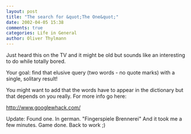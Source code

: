 ```yaml
---
layout: post
title: "The search for &quot;The One&quot;"
date: 2002-04-05 15:38
comments: true
categories: Life in General
author: Oliver Thylmann
---
```



Just heard this on the TV and it might be old but sounds like an interesting to do while totally bored.

Your goal: find that elusive query (two words - no quote marks) with a single, solitary result!

You might want to add that the words have to appear in the dictionary but that depends on you really. For more info go here:

http://www.googlewhack.com/

Update: Found one. In german. &quot;Fingerspiele Brennerei&quot; And it took me a few minutes. Game done. Back to work ;)


